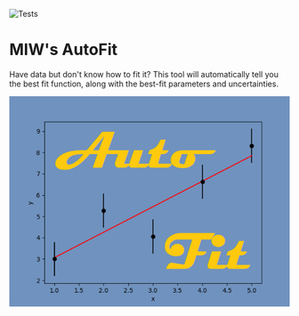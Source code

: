![Tests](https://github.com/MattInglisWhalen/MIWs_AutoFit_public/actions/workflows/tests.yml/badge.svg)
# MIW's AutoFit
 Have data but don't know how to fit it? This tool will automatically 
 tell you the best fit function, along with the best-fit parameters and uncertainties.

!["MIW's AutoFit splash image"](autofit/splash.png "Splash image")

